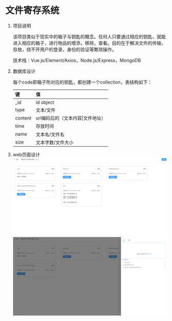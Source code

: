 # 文件寄存系统

1. 项目说明

   该项目类似于现实中的箱子与钥匙的概念。任何人只要通过相应的钥匙，就能进入相应的箱子，进行物品的增添，移除，查看。目的在于解决文件的传输，存放，绕不开用户的登录，身份的验证等繁琐操作。

   技术栈：Vue.js/Element/Axios，Node.js/Express，MongoDB

2. 数据库设计

   每个code即箱子所对应的钥匙，都创建一个collection，表结构如下：

   | 键      | 值                                |
   | ------- | --------------------------------- |
   | _id     | id object                         |
   | type    | 文本/文件                         |
   | content | url编码后的（文本内容\|文件地址） |
   | time    | 存放时间                          |
   | name    | 文本名/文件名                     |
   | size    | 文本字数/文件大小                 |
3. web页面设计
![mainPage2](\doc\mainPage2.png)
![mainPage1](\doc\mainPage1.png)
